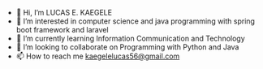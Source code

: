 - 👋 Hi, I’m LUCAS E. KAEGELE 
- 👀 I’m interested in computer science and java programming with spring boot framework and laravel
- 🌱 I’m currently learning Information Communication and Technology 
- 💞️ I’m looking to collaborate on Programming with Python and Java
- 📫 How to reach me kaegelelucas56@gmail.com

<!---
lucas5382/lucas5382 is a ✨ special ✨ repository because its `README.md` (this file) appears on your GitHub profile.
You can click the Preview link to take a look at your changes.
--->
